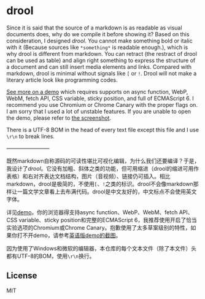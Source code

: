 # drool

Since it is said that the source of a markdown is as readable as visual documents does, why do we compile it before showing it? Based on this consideration, I designed *drool*. You cannot make something bold or italic with it (Because sources like `*something*` is readable enough.), which is why drool is different from markdown. You can retract (the restract of drool can be used as table) and align right something to express the structure of a document and can still insert media elements and links. Compared with markdown, drool is minimal without signals like `[` or `!`. Drool will not make a literary article look like programming codes.

[See more on a demo](https://dou4cc.github.io/drool/demo.html?./demo.en.drool) which requires supports on async function, WebP, WebM, fetch API, CSS variable, sticky position, and full of ECMAScript 6. I recommend you use Chromium or Chrome Canary with the proper flags on. I am sorry that I used a lot of unstable features. If you are unable to open the demo, please refer to [the screenshot](https://dou4cc.github.io/drool/screenshot.en.png).

There is a UTF-8 BOM in the head of every text file except this file and I use `\r\n` to break lines.

————————

既然markdown自称源码的可读性堪比可视化编辑，为什么我们还要编译？于是，我设计了*drool*。它没有加粗、斜体之类的功能，但可用缩进（drool的缩进可用作表格）和右对齐表达文档结构，图片（音视频）、链接仍可插入。相比markdown，drool是极简的，不使用`[`、`!`之类的标识。drool不会像markdown那样让一篇文学文章看上去布满代码。drool是中文友好的，中文标点不会使用英文字体。

详见[demo](https://dou4cc.github.io/drool/demo.html?./demo.han.drool)。你的浏览器得支持async function、WebP、WebM、fetch API、CSS variable、sticky position和完整的ECMAScript 6，我推荐使用开启了恰当实验选项的Chromium或Chrome Canary。抱歉使用了太多草案级别的特性，如果你打不开demo，请参考[英语版demo的截图](https://dou4cc.github.io/drool/screenshot.en.png)。

因为使用了Windows和微软的编辑器，本仓库的每个文本文件（除了本文件）头都有UTF-8的BOM，使用`\r\n`换行。

## License
MIT
